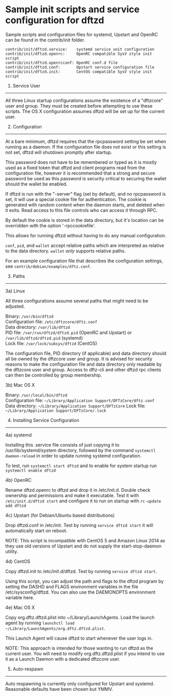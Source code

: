 Sample init scripts and service configuration for dftzd
==========================================================

Sample scripts and configuration files for systemd, Upstart and OpenRC
can be found in the contrib/init folder.

    contrib/init/dftzd.service:    systemd service unit configuration
    contrib/init/dftzd.openrc:     OpenRC compatible SysV style init script
    contrib/init/dftzd.openrcconf: OpenRC conf.d file
    contrib/init/dftzd.conf:       Upstart service configuration file
    contrib/init/dftzd.init:       CentOS compatible SysV style init script

1. Service User
---------------------------------

All three Linux startup configurations assume the existence of a "dftzcore" user
and group.  They must be created before attempting to use these scripts.
The OS X configuration assumes dftzd will be set up for the current user.

2. Configuration
---------------------------------

At a bare minimum, dftzd requires that the rpcpassword setting be set
when running as a daemon.  If the configuration file does not exist or this
setting is not set, dftzd will shutdown promptly after startup.

This password does not have to be remembered or typed as it is mostly used
as a fixed token that dftzd and client programs read from the configuration
file, however it is recommended that a strong and secure password be used
as this password is security critical to securing the wallet should the
wallet be enabled.

If dftzd is run with the "-server" flag (set by default), and no rpcpassword is set,
it will use a special cookie file for authentication. The cookie is generated with random
content when the daemon starts, and deleted when it exits. Read access to this file
controls who can access it through RPC.

By default the cookie is stored in the data directory, but it's location can be overridden
with the option '-rpccookiefile'.

This allows for running dftzd without having to do any manual configuration.

`conf`, `pid`, and `wallet` accept relative paths which are interpreted as
relative to the data directory. `wallet` *only* supports relative paths.

For an example configuration file that describes the configuration settings,
see `contrib/debian/examples/dftz.conf`.

3. Paths
---------------------------------

3a) Linux

All three configurations assume several paths that might need to be adjusted.

Binary:              `/usr/bin/dftzd`  
Configuration file:  `/etc/dftzcore/dftz.conf`  
Data directory:      `/var/lib/dftzd`  
PID file:            `/var/run/dftzd/dftzd.pid` (OpenRC and Upstart) or `/var/lib/dftzd/dftzd.pid` (systemd)  
Lock file:           `/var/lock/subsys/dftzd` (CentOS)  

The configuration file, PID directory (if applicable) and data directory
should all be owned by the dftzcore user and group.  It is advised for security
reasons to make the configuration file and data directory only readable by the
dftzcore user and group.  Access to dftz-cli and other dftzd rpc clients
can then be controlled by group membership.

3b) Mac OS X

Binary:              `/usr/local/bin/dftzd`  
Configuration file:  `~/Library/Application Support/DFTzCore/dftz.conf`  
Data directory:      `~/Library/Application Support/DFTzCore`
Lock file:           `~/Library/Application Support/DFTzCore/.lock`

4. Installing Service Configuration
-----------------------------------

4a) systemd

Installing this .service file consists of just copying it to
/usr/lib/systemd/system directory, followed by the command
`systemctl daemon-reload` in order to update running systemd configuration.

To test, run `systemctl start dftzd` and to enable for system startup run
`systemctl enable dftzd`

4b) OpenRC

Rename dftzd.openrc to dftzd and drop it in /etc/init.d.  Double
check ownership and permissions and make it executable.  Test it with
`/etc/init.d/dftzd start` and configure it to run on startup with
`rc-update add dftzd`

4c) Upstart (for Debian/Ubuntu based distributions)

Drop dftzd.conf in /etc/init.  Test by running `service dftzd start`
it will automatically start on reboot.

NOTE: This script is incompatible with CentOS 5 and Amazon Linux 2014 as they
use old versions of Upstart and do not supply the start-stop-daemon utility.

4d) CentOS

Copy dftzd.init to /etc/init.d/dftzd. Test by running `service dftzd start`.

Using this script, you can adjust the path and flags to the dftzd program by
setting the DASHD and FLAGS environment variables in the file
/etc/sysconfig/dftzd. You can also use the DAEMONOPTS environment variable here.

4e) Mac OS X

Copy org.dftz.dftzd.plist into ~/Library/LaunchAgents. Load the launch agent by
running `launchctl load ~/Library/LaunchAgents/org.dftz.dftzd.plist`.

This Launch Agent will cause dftzd to start whenever the user logs in.

NOTE: This approach is intended for those wanting to run dftzd as the current user.
You will need to modify org.dftz.dftzd.plist if you intend to use it as a
Launch Daemon with a dedicated dftzcore user.

5. Auto-respawn
-----------------------------------

Auto respawning is currently only configured for Upstart and systemd.
Reasonable defaults have been chosen but YMMV.
